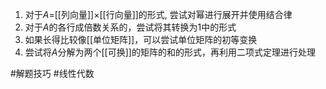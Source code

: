 1. 对于$A$=[[列向量]]$\times$[[行向量]]的形式, 尝试对幂进行展开并使用结合律
2. 对于$A$的各行成倍数关系的，尝试将其转换为1中的形式
3. 如果长得比较像[[单位矩阵]]，可以尝试单位矩阵的初等变换
4. 尝试将$A$分解为两个[[可换]]的矩阵的和的形式，再利用二项式定理进行处理

#解题技巧 #线性代数 